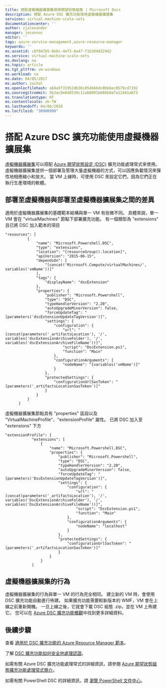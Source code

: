 ```yaml
---
title: 搭配虛擬機器擴展集使用期望狀態組態 | Microsoft Docs
description: 搭配 Azure DSC 擴充功能使用虛擬機器擴展集
services: virtual-machine-scale-sets
documentationcenter: ''
author: zjalexander
manager: jeconnoc
editor: ''
tags: azure-service-management,azure-resource-manager
keywords: ''
ms.assetid: c8f047b5-0e6c-4ef3-8a47-f1b284d32942
ms.service: virtual-machine-scale-sets
ms.devlang: na
ms.topic: article
ms.tgt_pltfrm: vm-windows
ms.workload: na
ms.date: 04/05/2017
ms.author: zachal
ms.openlocfilehash: a68a5f31952d636c054b66dc0bb6ec0579cd7192
ms.sourcegitcommit: 5b2ac9e6d8539c11ab0891b686b8afa12441a8f3
ms.translationtype: HT
ms.contentlocale: zh-TW
ms.lasthandoff: 04/06/2018
ms.locfileid: "30908998"
---
```

# <a name="using-virtual-machine-scale-sets-with-the-azure-dsc-extension"></a>搭配 Azure DSC 擴充功能使用虛擬機器擴展集
[虛擬機器擴展集](virtual-machine-scale-sets-overview.md)可以搭配 [Azure 期望狀態設定 (DSC)](../virtual-machines/windows/extensions-dsc-overview.md?toc=%2fazure%2fvirtual-machines%2fwindows%2ftoc.json) 擴充功能處理常式來使用。 虛擬機器擴展集提供一個部署及管理大量虛擬機器的方式，可以因應負載情況來彈性地相應縮小和放大。 當 VM 上線時，可使用 DSC 來設定它們，因為它們正在執行生產環境的軟體。

## <a name="differences-between-deploying-to-virtual-machines-and-virtual-machine-scale-sets"></a>部署至虛擬機器與部署至虛擬機器擴展集之間的差異
適用於虛擬機器擴展集的基礎範本結構與單一 VM 有些微不同。 具體來說，單一 VM 會在 "virtualMachines" 節點下部署擴充功能。 有一個類型為 "extensions" 且已將 DSC 加入範本的項目

```
"resources": [
          {
              "name": "Microsoft.Powershell.DSC",
              "type": "extensions",
              "location": "[resourceGroup().location]",
              "apiVersion": "2015-06-15",
              "dependsOn": [
                  "[concat('Microsoft.Compute/virtualMachines/', variables('vmName'))]"
              ],
              "tags": {
                  "displayName": "dscExtension"
              },
              "properties": {
                  "publisher": "Microsoft.Powershell",
                  "type": "DSC",
                  "typeHandlerVersion": "2.20",
                  "autoUpgradeMinorVersion": false,
                  "forceUpdateTag": "[parameters('dscExtensionUpdateTagVersion')]",
                  "settings": {
                      "configuration": {
                          "url": "[concat(parameters('_artifactsLocation'), '/', variables('dscExtensionArchiveFolder'), '/', variables('dscExtensionArchiveFileName'))]",
                          "script": "DscExtension.ps1",
                          "function": "Main"
                      },
                      "configurationArguments": {
                          "nodeName": "[variables('vmName')]"
                      }
                  },
                  "protectedSettings": {
                      "configurationUrlSasToken": "[parameters('_artifactsLocationSasToken')]"
                  }
              }
          }
      ]
```

虛擬機器擴展集節點具有 "properties" 區段以及 "VirtualMachineProfile"、"extensionProfile" 屬性。 已將 DSC 加入至 "extensions" 下方

```
"extensionProfile": {
            "extensions": [
                {
                    "name": "Microsoft.Powershell.DSC",
                    "properties": {
                        "publisher": "Microsoft.Powershell",
                        "type": "DSC",
                        "typeHandlerVersion": "2.20",
                        "autoUpgradeMinorVersion": false,
                        "forceUpdateTag": "[parameters('DscExtensionUpdateTagVersion')]",
                        "settings": {
                            "configuration": {
                                "url": "[concat(parameters('_artifactsLocation'), '/', variables('DscExtensionArchiveFolder'), '/', variables('DscExtensionArchiveFileName'))]",
                                "script": "DscExtension.ps1",
                                "function": "Main"
                            },
                            "configurationArguments": {
                                "nodeName": "localhost"
                            }
                        },
                        "protectedSettings": {
                            "configurationUrlSasToken": "[parameters('_artifactsLocationSasToken')]"
                        }
                    }
                }
            ]
```

## <a name="behavior-for-a-virtual-machine-scale-set"></a>虛擬機器擴展集的行為
虛擬機器擴展集的行為與單一 VM 的行為完全相同。 建立新的 VM 時，會使用 DSC 擴充功能自動進行佈建。 如果擴充功能需要較新版本的 WMF，VM 會在上線之前重新開機。 一旦上線之後，它就會下載 DSC 組態 .zip，並在 VM 上佈建它。 您可以在 [Azure DSC 擴充功能概觀](../virtual-machines/windows/extensions-dsc-overview.md?toc=%2fazure%2fvirtual-machines%2fwindows%2ftoc.json)中找到更多詳細資料。

## <a name="next-steps"></a>後續步驟
查看 [適用於 DSC 擴充功能的 Azure Resource Manager 範本](../virtual-machines/windows/extensions-dsc-template.md?toc=%2fazure%2fvirtual-machines%2fwindows%2ftoc.json)。

了解 [DSC 擴充功能如何安全地處理認證](../virtual-machines/windows/extensions-dsc-credentials.md?toc=%2fazure%2fvirtual-machines%2fwindows%2ftoc.json)。 

如需有關 Azure DSC 擴充功能處理常式的詳細資訊，請參閱 [Azure 期望狀態組態擴充功能處理常式簡介](../virtual-machines/windows/extensions-dsc-overview.md?toc=%2fazure%2fvirtual-machines%2fwindows%2ftoc.json)。 

如需有關 PowerShell DSC 的詳細資訊，請 [瀏覽 PowerShell 文件中心](https://msdn.microsoft.com/powershell/dsc/overview)。 

